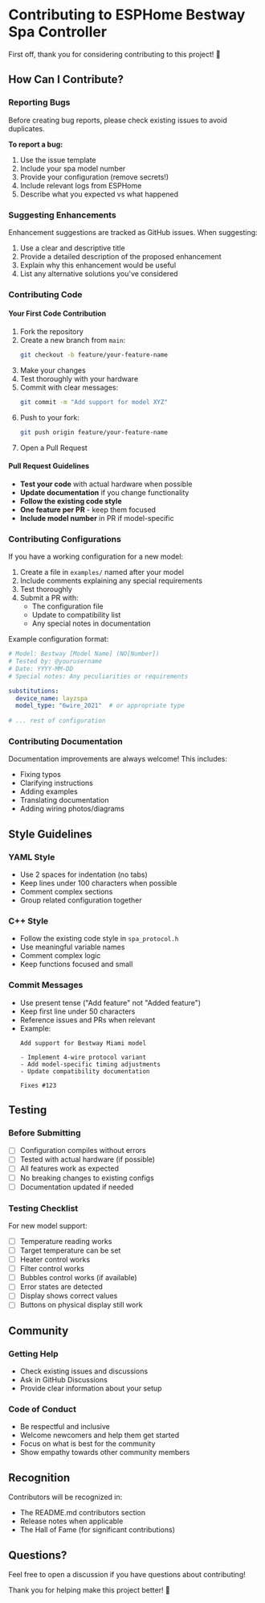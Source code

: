 # Contributing to ESPHome Bestway Spa Controller

First off, thank you for considering contributing to this project! 🎉

## How Can I Contribute?

### Reporting Bugs

Before creating bug reports, please check existing issues to avoid duplicates.

**To report a bug:**
1. Use the issue template
2. Include your spa model number
3. Provide your configuration (remove secrets!)
4. Include relevant logs from ESPHome
5. Describe what you expected vs what happened

### Suggesting Enhancements

Enhancement suggestions are tracked as GitHub issues. When suggesting:
1. Use a clear and descriptive title
2. Provide a detailed description of the proposed enhancement
3. Explain why this enhancement would be useful
4. List any alternative solutions you've considered

### Contributing Code

#### Your First Code Contribution

1. Fork the repository
2. Create a new branch from `main`:
   ```bash
   git checkout -b feature/your-feature-name
   ```
3. Make your changes
4. Test thoroughly with your hardware
5. Commit with clear messages:
   ```bash
   git commit -m "Add support for model XYZ"
   ```
6. Push to your fork:
   ```bash
   git push origin feature/your-feature-name
   ```
7. Open a Pull Request

#### Pull Request Guidelines

- **Test your code** with actual hardware when possible
- **Update documentation** if you change functionality
- **Follow the existing code style**
- **One feature per PR** - keep them focused
- **Include model number** in PR if model-specific

### Contributing Configurations

If you have a working configuration for a new model:

1. Create a file in `examples/` named after your model
2. Include comments explaining any special requirements
3. Test thoroughly
4. Submit a PR with:
   - The configuration file
   - Update to compatibility list
   - Any special notes in documentation

Example configuration format:
```yaml
# Model: Bestway [Model Name] (NO[Number])
# Tested by: @yourusername
# Date: YYYY-MM-DD
# Special notes: Any peculiarities or requirements

substitutions:
  device_name: layzspa
  model_type: "6wire_2021"  # or appropriate type
  
# ... rest of configuration
```

### Contributing Documentation

Documentation improvements are always welcome! This includes:
- Fixing typos
- Clarifying instructions
- Adding examples
- Translating documentation
- Adding wiring photos/diagrams

## Style Guidelines

### YAML Style
- Use 2 spaces for indentation (no tabs)
- Keep lines under 100 characters when possible
- Comment complex sections
- Group related configuration together

### C++ Style
- Follow the existing code style in `spa_protocol.h`
- Use meaningful variable names
- Comment complex logic
- Keep functions focused and small

### Commit Messages
- Use present tense ("Add feature" not "Added feature")
- Keep first line under 50 characters
- Reference issues and PRs when relevant
- Example:
  ```
  Add support for Bestway Miami model
  
  - Implement 4-wire protocol variant
  - Add model-specific timing adjustments
  - Update compatibility documentation
  
  Fixes #123
  ```

## Testing

### Before Submitting

- [ ] Configuration compiles without errors
- [ ] Tested with actual hardware (if possible)
- [ ] All features work as expected
- [ ] No breaking changes to existing configs
- [ ] Documentation updated if needed

### Testing Checklist

For new model support:
- [ ] Temperature reading works
- [ ] Target temperature can be set
- [ ] Heater control works
- [ ] Filter control works
- [ ] Bubbles control works (if available)
- [ ] Error states are detected
- [ ] Display shows correct values
- [ ] Buttons on physical display still work

## Community

### Getting Help
- Check existing issues and discussions
- Ask in GitHub Discussions
- Provide clear information about your setup

### Code of Conduct
- Be respectful and inclusive
- Welcome newcomers and help them get started
- Focus on what is best for the community
- Show empathy towards other community members

## Recognition

Contributors will be recognized in:
- The README.md contributors section
- Release notes when applicable
- The Hall of Fame (for significant contributions)

## Questions?

Feel free to open a discussion if you have questions about contributing!

Thank you for helping make this project better! 🚀
